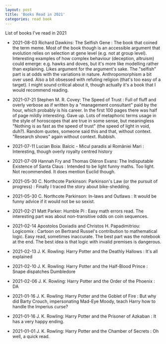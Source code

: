 ```yaml
---
layout: post
title: 'Books Read in 2021'
categories: read book
---
```


List of books I've read in 2021

- 2021-08-03 Richard Dawkins: The Selfish Gene
: The book that coined the term meme. Most of the book though is an accessible
argument that evolution relies on selection at gene level (e.g. not at group
level). Interesting examples of how complex behaviour (deception, altruism)
could emerge: e.g. hawks and doves, but it's more like modelling rather than
explaining. Likes argument for the argument's sake. The "selfish" part is at
odds with the variations in nature. Anthropomorphism a bit over used. Also a
bit obsessed with refuting religion (that's too easy of a target). I might
sound critical about it, though actually it's a book that I would recommend
reading.

- 2021-07-21 Stephen M. R. Covey: The Speed of Trust
: Full of fluff and overly verbose as if written by a "management consultant"
paid by the hour, which probably is his career. In the first 100 pages there
was half of page mildly interesting. Gave up. Lots of metaphoric terms usage in
the style of horoscopes that are true in some sense, but meaningless "Nothing
is as fast as the speed of trust" (the speed of light in void, duh?).  Random
quotes, someone said this and that, without context.  "Research shows" again
without context. Rubbish.

- 2021-07-11 Lucian Boia: Balcic - Micul paradis al României Mari
: Interesting, though overly royalty centred history

- 2021-07-09 Hannah Fry and Thomas Oléron Evans: The Indisputable Existence of Santa Claus
: Intended to be light funny maths. Too light. Not recommended. It does mention
Euclid though.

- 2021-05-30 C. Northcote Parkinson: Parkinson's Law (or the pursuit of progress)
: Finally I traced the story about bike-shedding.

- 2021-05-30 C. Northcote Parkinson: In-laws and Outlaws
: It would be funny advice if it would not be so sexist.

- 2021-02-21 Matt Parker: Humble Pi
: Easy math errors read. The interesting part was about non-transitive odds on
coin sequences.

- 2021-02-14 Apostolos Doxiadis and Christos H. Papadimitriou: Logicomix
: Cartoon on Bertrand Russel's contribution to mathematical logic. Easy read,
sometimes inaccurate. The best part was the notebook at the end. The best idea
is that logic with invalid premises is dangerous.

- 2021-02-13 J. K. Rowling: Harry Potter and the Deathly Hallows
: It's all explained

- 2021-02-10 J. K. Rowling: Harry Potter and the Half-Blood Prince
: Snape dispatches Dumbledore

- 2021-02-06 J. K. Rowling: Harry Potter and the Order of the Phoenix
: DA

- 2021-01-16 J. K. Rowling: Harry Potter and the Goblet of Fire
: But why did Barty Crouch, impersonating Mad-Eye Moody, teach Harry how to
handle the Imperius curse?

- 2021-01-16 J. K. Rowling: Harry Potter and the Prisoner of Azkaban
: It has a very happy ending.

- 2021-01-01 J. K. Rowling: Harry Potter and the Chamber of Secrets
: Oh well, a quick read.


